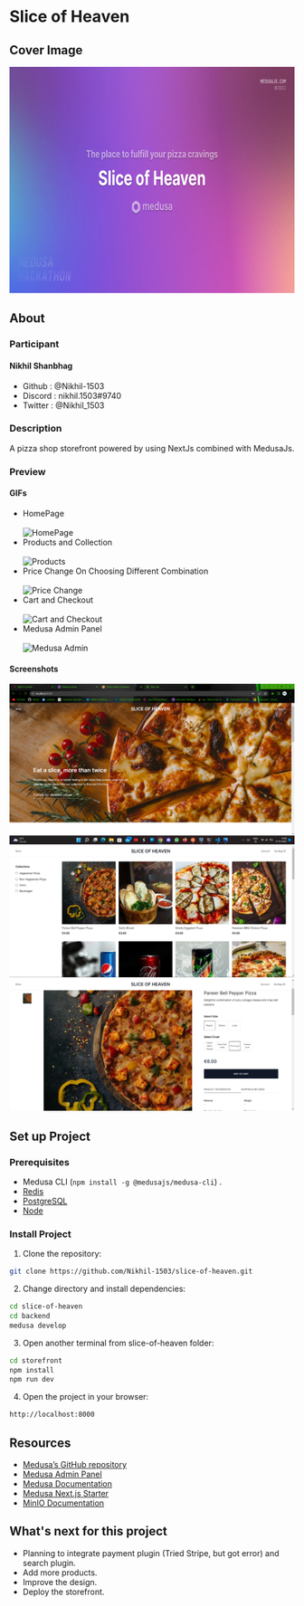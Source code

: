 # Slice of Heaven

## Cover Image

<img src="Cover.png" width="700" height="400">

## About

### Participant

#### Nikhil Shanbhag

- Github : @Nikhil-1503
- Discord : nikhil.1503#9740
- Twitter : @Nikhil_1503

### Description

A pizza shop storefront powered by using NextJs combined with MedusaJs.

### Preview

#### GIFs

- HomePage <br/><br/>
![HomePage](https://media.giphy.com/media/FWWvWvaJb4CkAA6kd4/giphy.gif)
- Products and Collection <br/><br/>
![Products](https://media.giphy.com/media/WCFEA2Q9H7FTiHjB2y/giphy.gif)
- Price Change On Choosing Different Combination <br/><br/>
![Price Change](https://media.giphy.com/media/QbqE1yi5ZHHJG0jcPX/giphy.gif)
- Cart and Checkout <br/><br/>
![Cart and Checkout](https://media.giphy.com/media/9gas3pLBGL2rp5yJ2V/giphy.gif)
- Medusa Admin Panel<br><br/>
![Medusa Admin](https://media.giphy.com/media/QZrMp6CE3ov9n6AHSY/giphy.gif)

#### Screenshots

![Image 1](images/img_one.png)
![Image 2](images/img_two.png)
![Image 3](images/img_three.png)

## Set up Project

### Prerequisites

- Medusa CLI (```npm install -g @medusajs/medusa-cli```) .
- [Redis](https://redis.io/)
- [PostgreSQL](https://www.postgresql.org/)
- [Node](https://node.org/)

### Install Project

1. Clone the repository:

```bash
git clone https://github.com/Nikhil-1503/slice-of-heaven.git
```

2. Change directory and install dependencies:

```bash
cd slice-of-heaven
cd backend
medusa develop
```

3. Open another terminal from slice-of-heaven folder:
```bash
cd storefront 
npm install
npm run dev
```

4. Open the project in your browser:
```bash
http://localhost:8000
```

## Resources
- [Medusa’s GitHub repository](https://github.com/medusajs/medusa)
- [Medusa Admin Panel](https://github.com/medusajs/admin)
- [Medusa Documentation](https://docs.medusajs.com/)
- [Medusa Next.js Starter](https://github.com/medusajs/nextjs-starter-medusa)
- [MinIO Documentation](https://min.io/docs/minio/windows/index.html)

## What's next for this project
- Planning to integrate payment plugin (Tried Stripe, but got error) and search plugin.
- Add more products.
- Improve the design.
- Deploy the storefront.
